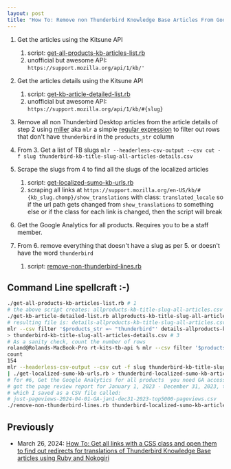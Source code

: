 ```yaml
---
layout: post
title: "How To: Remove non Thunderbird Knowledge Base Articles From Google Analytics page view report CSV"
---
```


1. Get the articles using the Kitsune API
   1. script: [get-all-products-kb-articles-list.rb](https://github.com/rtanglao/rt-kits-tb-api/blob/main/get-all-products-kb-articles-list.rb)
   2. unofficial but awesome API: `https://support.mozilla.org/api/1/kb/'`

2. Get the articles details using the Kitsune API
   1. script: [get-kb-article-detailed-list.rb](https://github.com/rtanglao/rt-kits-tb-api/blob/main/get-kb-article-detailed-list.rb)
   2. unofficial but awesome API: `https://support.mozilla.org/api/1/kb/#{slug}`
3. Remove all non Thunderbird Desktop articles from the article details of step 2 using [miller](https://miller.readthedocs.io/en/latest/) aka `mlr` a simple [regular expression](https://miller.readthedocs.io/en/latest/reference-main-regular-expressions/) to filter out rows that don't have `thunderbird`  in the `products_str` column
4. From 3. Get a list of TB slugs `mlr --headerless-csv-output --csv cut -f slug thunderbird-kb-title-slug-all-articles-details.csv`
5. Scrape the slugs from 4 to find all the slugs of the localized articles
   1. script:  [get-localized-sumo-kb-urls.rb](https://github.com/rtanglao/rt-kits-tb-api/blob/main/get-localized-sumo-kb-urls.rb)
   2. scraping all links at  `https://support.mozilla.org/en-US/kb/#{kb_slug.chomp}/show_translations` with class: `translated_locale` so if the url path gets changed from `show_translations` to something else or if the class for each link is changed, then the script will break
6. Get the Google Analytics for all products. Requires you to be a staff member.
7. From 6. remove everything that doesn't have a slug as per 5. or doesn't have the word `thunderbird`
   1. script: [remove-non-thunderbird-lines.rb](https://github.com/rtanglao/rt-kits-tb-api/blob/main/remove-non-thunderbird-lines.rb)


## Command Line spellcraft :-)

```bash
./get-all-products-kb-articles-list.rb # 1
# the above script creates: allproducts-kb-title-slug-all-articles.csv
./get-kb-article-detailed-list.rb allproducts-kb-title-slug-all-articles.csv # 2
# resulting file is: details-allproducts-kb-title-slug-all-articles.csv 
mlr --csv filter '$products_str =~ "thunderbird"' details-allproducts-kb-title-slug-all-articles.csv \
> thunderbird-kb-title-slug-all-articles-details.csv # 3
# As a sanity check, count the number of rows
roland@Rolands-MacBook-Pro rt-kits-tb-api % mlr --csv filter '$products_str =~ "thunderbird"' then count details-allproducts-kb-title-slug-all-articles.csv                      
count
154
mlr --headerless-csv-output --csv cut -f slug thunderbird-kb-title-slug-all-articles-details.csv \
| ./get-localized-sumo-kb-urls.rb > thunderbird-localized-sumo-kb-article-slugs.csv # 5
# for #6, Get the Google Analytics for all products  you need GA access :-) and in this case I
# got the page review report for January 1, 2023 - December 31, 2023, top 5000
# which I saved as a CSV file called:
# just-pageviews-2024-04-01-GA-jan1-dec31-2023-top5000-pageviews.csv
./remove-non-thunderbird-lines.rb thunderbird-localized-sumo-kb-article-slugs.csv just-pageviews-2024-04-01-GA-jan1-dec31-2023-top5000-pageviews.csv # 7
```



## Previously
* March 26, 2024: [How To: Get all links with a CSS class and open them to find out redirects for translations of Thunderbird Knowledge Base articles using Ruby and Nokogiri](http://rolandtanglao.com/2024/03/26/p1-how-to-get-all-link-css-class-open-mechanize-ruby-nokogiri/)
